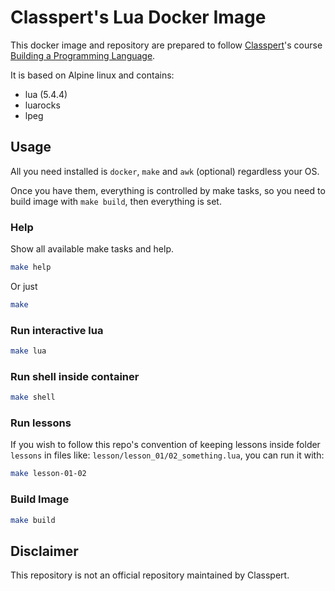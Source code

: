 # Classpert's Lua Docker Image

This docker image and repository are prepared to follow [Classpert](https://classpert.com/)'s
course [Building a Programming Language](https://classpert.com/classpertx/courses/building-a-programming-language/cohort).

It is based on Alpine linux and contains:

* lua (5.4.4)
* luarocks
* lpeg

## Usage

All you need installed is `docker`, `make` and `awk` (optional) regardless
your OS.

Once you have them, everything is controlled by make tasks, so you need to
build image with `make build`, then everything is set.

### Help

Show all available make tasks and help.

```sh
make help
```

Or just

```sh
make
```

### Run interactive lua

```sh
make lua
```

### Run shell inside container

```sh
make shell
```

### Run lessons

If you wish to follow this repo's convention of keeping lessons inside folder
`lessons` in files like: `lesson/lesson_01/02_something.lua`, you can run it
with:

```sh
make lesson-01-02
```

### Build Image

```sh
make build
```

## Disclaimer

This repository is not an official repository maintained by Classpert.
